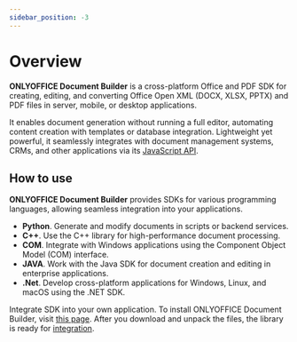 ```yaml
---
sidebar_position: -3
---
```


# Overview

**ONLYOFFICE Document Builder** is a cross-platform Office and PDF SDK for creating, editing, and converting Office Open XML (DOCX, XLSX, PPTX) and PDF files in server, mobile, or desktop applications.

It enables document generation without running a full editor, automating content creation with templates or database integration. Lightweight yet powerful, it seamlessly integrates with document management systems, CRMs, and other applications via its [JavaScript API](../../../docs/office-api/get-started/overview.md).

## How to use

**ONLYOFFICE Document Builder** provides SDKs for various programming languages, allowing seamless integration into your applications.

- **Python**. Generate and modify documents in scripts or backend services.
- **C++**. Use the C++ library for high-performance document processing.
- **COM**. Integrate with Windows applications using the Component Object Model (COM) interface.
- **JAVA**. Work with the Java SDK for document creation and editing in enterprise applications.
- **.Net**. Develop cross-platform applications for Windows, Linux, and macOS using the .NET SDK.

Integrate SDK into your own application. To install ONLYOFFICE Document Builder, visit [this page](./installing.md).
After you download and unpack the files, the library is ready for [integration](../builder-framework/overview.md).
